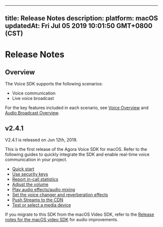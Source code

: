 
---
title: Release Notes
description: 
platform: macOS
updatedAt: Fri Jul 05 2019 10:01:50 GMT+0800 (CST)
---
# Release Notes
## Overview

The Voice SDK supports the following scenarios:

- Voice communication
- Live voice broadcast

For the key features included in each scenario, see [Voice Overview](https://docs.agora.io/en/Voice/product_voice?platform=All%20Platforms) and [Audio Broadcast Overview](https://docs.agora.io/en/Audio%20Broadcast/product_live_audio?platform=All_Platforms).

## v2.4.1

V2.4.1 is released on Jun 12th, 2019.

This is the first release of the Agora Voice SDK for macOS. Refer to the following guides to quickly integrate the SDK and enable real-time voice communication in your project.

- [Quick start](../../en/Audio%20Broadcast/mac_video.md)
- [Use security keys](../../en/Audio%20Broadcast/token.md)
- [Report in-call statistics](../../en/Audio%20Broadcast/in_call_statistics_macos_audio.md)
- [Adjust the volume](../../en/Audio%20Broadcast/volume_mac.md)
- [Play audio effects/audio mixing](../../en/Audio%20Broadcast/effect_mixing_mac.md)
- [Set the voice changer and reverberation effects](../../en/Audio%20Broadcast/voice_effect_mac.md)
- [Push Streams to the CDN](../../en/Audio%20Broadcast/push_stream_ios2.0_audio.md)
- [Test or select a media device](../../en/Audio%20Broadcast/switch_audio_device_mac.md)

If you migrate to this SDK from the macOS Video SDK, refer to the [Release notes for the macOS video SDK](../../en/Audio%20Broadcast/release_mac_video.md) for audio improvements.
